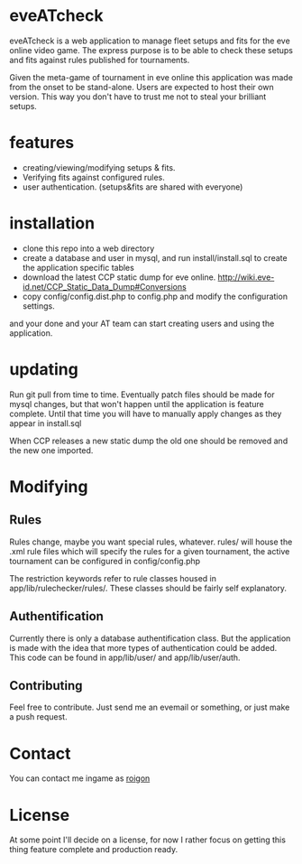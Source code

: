 eveATcheck
==========

eveATcheck is a web application to manage fleet setups and fits for the eve online video game. The express purpose is to be able to check these setups and fits against rules published for tournaments.

Given the meta-game of tournament in eve online this application was made from the onset to be stand-alone. Users are expected to host their own version. This way you don't have to trust me not to steal your brilliant setups.

features
========

- creating/viewing/modifying setups & fits.
- Verifying fits against configured rules.
- user authentication. (setups&fits are shared with everyone)

installation
==========
* clone this repo into a web directory
* create a database and user in mysql, and run install/install.sql to create the application specific tables
* download the latest CCP static dump for eve online. http://wiki.eve-id.net/CCP_Static_Data_Dump#Conversions
* copy config/config.dist.php to config.php and modify the configuration settings.

and your done and your AT team can start creating users and using the application.

updating
==========

Run git pull from time to time. Eventually patch files should be made for mysql changes, but that won't happen until
the application is feature complete. Until that time you will have to manually apply changes as they appear in install.sql

When CCP releases a new static dump the old one should be removed and the new one imported.

Modifying
==========

Rules
------

Rules change, maybe you want special rules, whatever.
rules/ will house the .xml rule files which will specify the rules for a given tournament, the active tournament can be configured in config/config.php

The restriction keywords refer to rule classes housed in app/lib/rulechecker/rules/. These classes should be fairly self explanatory.


Authentification
----------------

Currently there is only a database authentification class. But the application is made with the idea that more types of authentication could be added.
This code can be found in app/lib/user/ and app/lib/user/auth.

Contributing
-------------

Feel free to contribute. Just send me an evemail or something, or just make a push request.

Contact
=======
You can contact me ingame as [roigon](https://gate.eveonline.com/Profile/roigon)


License
=======

At some point I'll decide on a license, for now I rather focus on getting this thing feature complete and production ready.
